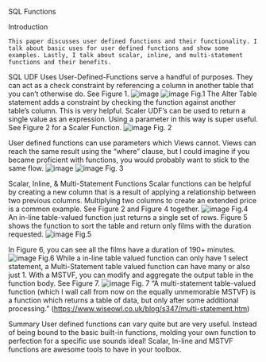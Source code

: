 SQL Functions

Introduction

	This paper discusses user defined functions and their functionality. I talk about basic uses for user defined functions and show some examples. Lastly, I talk about scalar, inline, and multi-statement functions and their benefits. 
SQL UDF Uses
	User-Defined-Functions serve a handful of purposes. They can act as a check constraint by referencing a column in another table that you can’t otherwise do. See Figure 1.
  ![image](https://user-images.githubusercontent.com/79563064/109920163-c0556200-7c6e-11eb-91b5-0048edba2e74.png)
![image](https://user-images.githubusercontent.com/79563064/109920182-c5b2ac80-7c6e-11eb-888e-54c55cecbe4b.png)
Fig.1
The Alter Table statement adds a constraint by checking the function against another table’s column. This is very helpful. Scaler UDF’s can be used to return a single value as an expression.  Using a parameter in this way is super useful. See Figure 2 for a Scaler Function.
 ![image](https://user-images.githubusercontent.com/79563064/109920203-cb0ff700-7c6e-11eb-957d-7637c711e887.png)
Fig. 2


User defined functions can use parameters which Views cannot. Views can reach the same result using the “where” clause, but I could imagine if you became proficient with functions, you would probably want to stick to the same flow.
  ![image](https://user-images.githubusercontent.com/79563064/109920218-d2cf9b80-7c6e-11eb-879c-d4afdf137444.png)
![image](https://user-images.githubusercontent.com/79563064/109920227-d6632280-7c6e-11eb-9926-3b4b51ef225d.png)
Fig. 3

Scalar, Inline, & Multi-Statement Functions
	Scalar functions can be helpful by creating a new column that is a result of applying a relationship between two previous columns. Multiplying two columns to create an extended price is a common example. See Figure 2 and Figure 4 together.
 ![image](https://user-images.githubusercontent.com/79563064/109920238-da8f4000-7c6e-11eb-9e8e-d88476d3be94.png)
Fig.4
An in-line table-valued function just returns a single set of rows. Figure 5 shows the function to sort the table and return only films with the duration requested. 
 ![image](https://user-images.githubusercontent.com/79563064/109920248-df53f400-7c6e-11eb-8a93-fa6956e66ce5.png)
Fig.5

 In Figure 6, you can see all the films have a duration of 190+ minutes.
 ![image](https://user-images.githubusercontent.com/79563064/109920272-e67b0200-7c6e-11eb-85ab-b9f6a8fc7d8a.png)
Fig.6
While a in-line table valued function can only have 1 select statement, a Multi-Statement table valued function can have many or also just 1. With a MSTVF, you can modify and aggregate the output table in the function body. See Figure 7. 
 ![image](https://user-images.githubusercontent.com/79563064/109920281-ea0e8900-7c6e-11eb-9a2e-5a01682e8b35.png)
Fig. 7
“A  multi-statement table-valued function (which I wall call from now on the equally unmemorable MSTVF) is a function which returns a table of data, but only after some additional processing.” (https://www.wiseowl.co.uk/blog/s347/multi-statement.htm)


Summary
 	User defined functions can vary quite but are very useful. Instead of being bound to the basic built-in functions, molding your own function to perfection for a specific use sounds ideal! Scalar, In-line and MSTVF functions are awesome tools to have in your toolbox.
